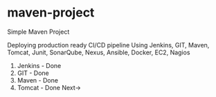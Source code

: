 # maven-project

Simple Maven Project

Deploying production ready CI/CD pipeline Using Jenkins, GIT, Maven, Tomcat, Junit, SonarQube, Nexus, Ansible, Docker, EC2, Nagios

1. Jenkins - Done
2. GIT - Done
3. Maven - Done
4. Tomcat - Done
Next-> 
